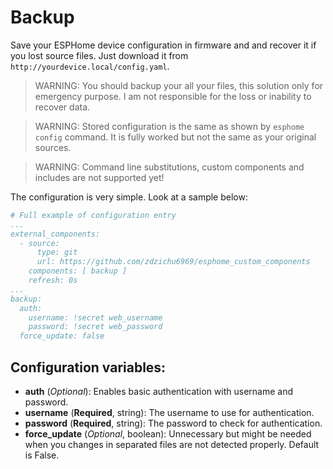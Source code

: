 # Backup

Save your ESPHome device configuration in firmware and and recover it if you lost source files. Just download it from `http://yourdevice.local/config.yaml`.

> WARNING: You should backup your all your files, this solution only for emergency purpose. I am not responsible for the loss or inability to recover data.

> WARNING: Stored configuration is the same as shown by `esphome config` command. It is fully worked but not the same as your original sources.

> WARNING: Command line substitutions, custom components and includes are not supported yet!

The configuration is very simple. Look at a sample below:
```yaml
# Full example of configuration entry
...
external_components:
  - source:
      type: git
      url: https://github.com/zdzichu6969/esphome_custom_components
    components: [ backup ]
    refresh: 0s
...
backup:
  auth:
    username: !secret web_username
    password: !secret web_password
  force_update: false
```

##  Configuration variables:
* **auth** (*Optional*): Enables basic authentication with username and password.
 * **username** (**Required**, string): The username to use for authentication.
 * **password** (**Required**, string): The password to check for authentication.
* **force_update** (*Optional*, boolean): Unnecessary but might be needed when you changes in separated files are not detected properly. Default is False.
